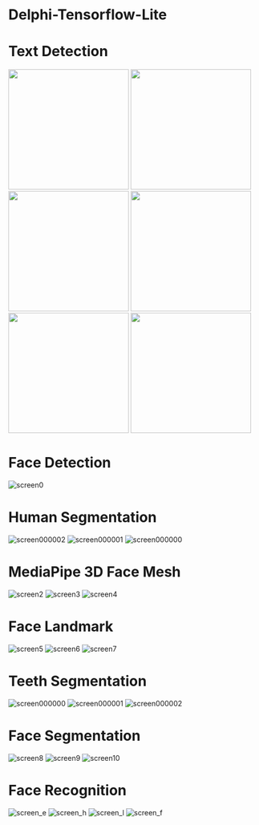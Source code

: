 # Delphi-Tensorflow-Lite

# Text Detection
<b><img src="https://github.com/DonkeySmall/Delphi-Tensorflow-Lite/assets/66531939/3f343dff-3216-4f91-81dd-378afc482f99/XHD000006.jpg" height="240"></b>
<b><img src="https://github.com/DonkeySmall/Delphi-Tensorflow-Lite/assets/66531939/76883cb1-ed85-4f7b-be5b-767a8df8e6d8/XHD000003.jpg" height="240"></b>
<b><img src="https://github.com/DonkeySmall/Delphi-Tensorflow-Lite/assets/66531939/d6f31eec-afa5-41b0-8993-6f2702a965f2/XHD000001.jpg" height="240"></b>
<b><img src="https://github.com/DonkeySmall/Delphi-Tensorflow-Lite/assets/66531939/e08e54bd-e867-488c-85fa-8dfaed56f072/XHD000014.jpg" height="240"></b>
<b><img src="https://github.com/DonkeySmall/Delphi-Tensorflow-Lite/assets/66531939/47110f48-6ecd-4fdb-829c-b4275ecb578e/XHD000010.jpg" height="240"></b>
<b><img src="https://github.com/DonkeySmall/Delphi-Tensorflow-Lite/assets/66531939/cae08972-9744-460a-a1e5-15aefcea9223/XHD000013.jpg" height="240"></b>


# Face Detection
![screen0](https://github.com/DonkeySmall/Delphi-Tensorflow-Lite/assets/66531939/787fdc88-9942-4832-86d5-fe41ac468f2e)
# Human Segmentation
![screen000002](https://github.com/DonkeySmall/Delphi-Tensorflow-Lite/assets/66531939/9080af4c-4f80-4834-85e9-cacd6e3380da)
![screen000001](https://github.com/DonkeySmall/Delphi-Tensorflow-Lite/assets/66531939/8103e2fb-f034-41a2-8f02-32477ade8585)
![screen000000](https://github.com/DonkeySmall/Delphi-Tensorflow-Lite/assets/66531939/d3fdc57b-c5d0-477c-94e2-cc602f45a253)
# MediaPipe 3D Face Mesh
![screen2](https://github.com/DonkeySmall/Delphi-Tensorflow-Lite/assets/66531939/ba3bf493-c7be-4285-89b9-b482a558e2ca)
![screen3](https://github.com/DonkeySmall/Delphi-Tensorflow-Lite/assets/66531939/3919503f-12db-42ee-a288-14e3b9bdfeb6)
![screen4](https://github.com/DonkeySmall/Delphi-Tensorflow-Lite/assets/66531939/60f76d5e-7e0b-450c-a865-fa87c529d76c)
# Face Landmark
![screen5](https://github.com/DonkeySmall/Delphi-Tensorflow-Lite/assets/66531939/9430ee9b-1027-4a6d-8347-8ebfe7a523c0)
![screen6](https://github.com/DonkeySmall/Delphi-Tensorflow-Lite/assets/66531939/3c703b18-5693-458b-8247-b93be7c9e0d8)
![screen7](https://github.com/DonkeySmall/Delphi-Tensorflow-Lite/assets/66531939/97bb9c4f-c948-495d-b4de-d9f5042901ea)
# Teeth Segmentation
![screen000000](https://github.com/DonkeySmall/Delphi-Tensorflow-Lite/assets/66531939/0ab2fade-c561-476e-bea5-fc04c2e3ba23)
![screen000001](https://github.com/DonkeySmall/Delphi-Tensorflow-Lite/assets/66531939/950c0bea-54fd-4028-89e3-de35b5811f1c)
![screen000002](https://github.com/DonkeySmall/Delphi-Tensorflow-Lite/assets/66531939/90af2cb8-d616-4230-974b-e4f72e290957)
# Face Segmentation
![screen8](https://github.com/DonkeySmall/Delphi-Tensorflow-Lite/assets/66531939/9ce7831c-614a-48e0-930e-b0ad0b3dabde)
![screen9](https://github.com/DonkeySmall/Delphi-Tensorflow-Lite/assets/66531939/5f54d565-4ac2-45d4-827c-f1996d4d1870)
![screen10](https://github.com/DonkeySmall/Delphi-Tensorflow-Lite/assets/66531939/b709b8df-472c-4050-938b-f38d8ef3b7cf)
# Face Recognition
![screen_e](https://user-images.githubusercontent.com/66531939/217205558-0f98799f-c892-433b-8bd1-b07b3eb77328.jpg)
![screen_h](https://user-images.githubusercontent.com/66531939/217205566-5ed75910-b671-4ec1-b1e1-65f0d965063a.jpg)
![screen_l](https://user-images.githubusercontent.com/66531939/217205570-abf0cd83-4cf6-4479-8419-43515451e080.jpg)
![screen_f](https://user-images.githubusercontent.com/66531939/217205571-bf1453f8-2bf4-44ff-9f66-25aee0ec640f.jpg)

